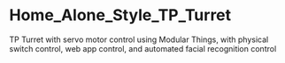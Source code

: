 # Home_Alone_Style_TP_Turret
TP Turret with servo motor control using Modular Things, with physical switch control, web app control, and automated facial recognition control

